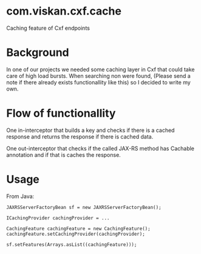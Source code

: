 com.viskan.cxf.cache
====================

Caching feature of Cxf endpoints


Background
==========

In one of our projects we needed some caching layer in Cxf that could take care of high load bursts.
When searching non were found, (Please send a note if there already exists functionallity like this) so I decided 
to write my own.

Flow of functionallity
======================

One in-interceptor that builds a key and checks if there is a cached response and returns the response if there is 
cached data.

One out-interceptor that checks if the called JAX-RS method has Cachable annotation and if that is caches the response.

Usage
=====

From Java:
    
    JAXRSServerFactoryBean sf = new JAXRSServerFactoryBean();

    ICachingProvider cachingProvider = ...
    
    CachingFeature cachingFeature = new CachingFeature();
    cachingFeature.setCachingProvider(cachingProvider);
		
    sf.setFeatures(Arrays.asList((cachingFeature)));
		
